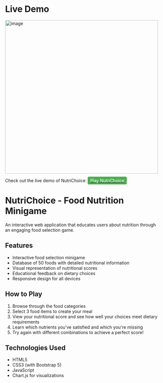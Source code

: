 # Live Demo

<img width="496" alt="image" src="https://github.com/user-attachments/assets/6769e2f4-c365-45ef-a2e8-3868c58bef2d" />


Check out the live demo of NutriChoice: [<span style="background-color: #4CAF50; color: white; padding: 4px 8px; border-radius: 4px;">Play NutriChoice</span>](https://grinsteindavid.github.io/nutrition-minigame/)

# NutriChoice - Food Nutrition Minigame

An interactive web application that educates users about nutrition through an engaging food selection game.

## Features

- Interactive food selection minigame
- Database of 50 foods with detailed nutritional information
- Visual representation of nutritional scores
- Educational feedback on dietary choices
- Responsive design for all devices

## How to Play

1. Browse through the food categories
2. Select 3 food items to create your meal
3. View your nutritional score and see how well your choices meet dietary requirements
4. Learn which nutrients you've satisfied and which you're missing
5. Try again with different combinations to achieve a perfect score!

## Technologies Used

- HTML5
- CSS3 (with Bootstrap 5)
- JavaScript
- Chart.js for visualizations


